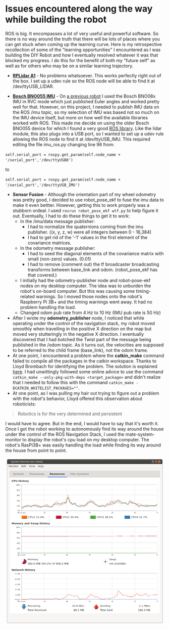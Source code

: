 # Issues encountered along the way while building the robot
ROS is big. It encompasses a lot of very useful and powerful software. So there is no way around the truth that there will be lots of places where you can get stuck when coming up the learning curve.
Here is my retrospective recollection of some of the "learning opportunities" I encountered as I was building the DIY Robot and how I eventually resolved whatever it was that blocked my progress. I do this for the benefit of both my "future self" as well as for others who may be on a similar learning trajectory.

* **[RPLidar A1](http://wiki.ros.org/rplidar)** - No problems whatsoever. This works perfectly right out of the box. I set up a udev rule so the ROS node will be able to find it at /dev/ttyUSB_LIDAR.

* **[Bosch BNO055 IMU](http://wiki.ros.org/ros_imu_bno055)** - On [a previous robot](https://github.com/dblanding/lidar-scan-map) I used the Bosch BNO08x IMU in RVC mode which just published Euler angles and worked pretty well for that. However, on this project, I needed to publish IMU data on the ROS /imu topic, so my selection of IMU was based not so much on the IMU device itself, but more on how well the available libraries worked with ROS. This made me decide on using the older Bosch BNO055 device for which I found a very good [ROS library](https://github.com/RoboticArts/ros_imu_bno055). Like the lidar module, this also plugs into a USB port, so I wanted to set up a udev rule allowing the ROS node to find it at /dev/ttyUSB_IMU. This required editing the file imu_ros.py changing line 96 from:

`self.serial_port = rospy.get_param(self.node_name + '/serial_port','/dev/ttyUSB0')`

to 

`self.serial_port = rospy.get_param(self.node_name + '/serial_port','/dev/ttyUSB_IMU')`

* **Sensor Fusion** - Although the orientation part of my wheel odometry was pretty good, I decided to use robot_pose_ekf to fuse the imu data to make it even bettter. However, getting this to work properly was a stubborn ordeal. I used `rosrun robot_pose_ekf wtf.py` to help figure it out. Eventually, I had to do these things to get it to work:
    * In the /imu/data message publisher:
        * I had to normalize the quaternions coming from the imu publisher. ((x, y, z, w) were all integers between 0 - 16,384)
        * I had to get rid of the '-1' values in the first element of the covariance matrices.
    * In the odometry message publisher:
        * I had to seed the diagonal elements of the covariance matrix with small (non-zero) values. (0.01)
        * I had to remove (comment out) the tf broadcaster broadcasting transforms between base_link and odom. (robot_pose_ekf has that covered.)
    * I initially had the odometry-publisher node and robot-pose-ekf nodes on my desktop computer. The idea was to unburden the robot's on-board computer. But this was causing some timing-related warnings. So I moved those nodes onto the robot's Raspberry Pi 3B+ and the timing warnings went away. It had no problem handling the load.
    * Changed odom pub rate from 4 Hz to 10 Hz (IMU pub rate is 50 Hz)
* After I wrote my **odometry_publisher** node, I noticed that while operating under the control of the navigation stack, my robot moved smoothly when travelling in the positive X direction  on the map but moved very stutteringly in the negative X direction. I eventually discovered that I had botched the Twist part of the message being published in the /odom topic. As it turns out, the velocities are supposed to be referred to the child frame (base_link), not the odom frame.
* At one point, I encountered a problem where the **catkin_make** command failed to compile all the packages in the catkin workspace. Thanks to Lloyd Brombach for identifying the problem. The solution is explained [here](https://answers.ros.org/question/54178/how-to-build-just-one-package-using-catkin_make/). I had unwittingly followed some online advice to use the command `catkin_make --only-pkg-with-deps <target_package>` and didn't realize that I needed to follow this with the command `catkin_make -DCATKIN_WHITELIST_PACKAGES=""`.
* At one point, as I was pulling my hair out trying to figure out a problem with the robot's behavior, Lloyd offered this observation about roboticists:
> Robotics is for the very determined and persistent

I would have to agree. But in the end, I would have to say that it's worth it. Once I got the robot working to autonomously find its way around the house under the control of the ROS Navigation Stack, I used the mate-system-monitor to display the robot's cpu load on my desktop computer. The robot's RasPi3B+ was easily handling the load while finding its way around the house from point to point.

![system-momitor](images/system-monitor.png)


